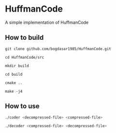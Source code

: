 # HuffmanCode
A simple implementation of HuffmanCode

## How to build
```
git clone github.com/bogdasar1985/HuffmanCode.git

cd HuffmanCode/src

mkdir build

cd build

cmake ..

make -j4
```

## How to use
```bash
./coder <decompressed-file> <compressed-file>

./decoder <compressed-file> <decompressed-file>
```
